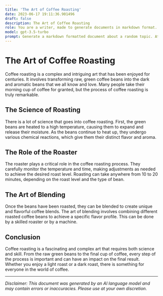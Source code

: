 ```yaml
---
title: 'The Art of Coffee Roasting'
date: 2023-06-17 19:11:36.901496
draft: false
description: The Art of Coffee Roasting
role: You are a writer, made to generate documents in markdown format. It is very important that all of the documents you generate are in valid markdown format.
model: gpt-3.5-turbo
prompt: Generate a markdown formatted document about a random topic. At the bottom, include a disclaimer explaining that the document was generated by you. The first line of the document should be the title. Make sure that the entire document is in proper markdown format, using a mix of various tags to make the document visually appealing.
---
```


# The Art of Coffee Roasting

Coffee roasting is a complex and intriguing art that has been enjoyed for centuries. It involves transforming raw, green coffee beans into the dark and aromatic beans that we all know and love. Many people take their morning cup of coffee for granted, but the process of coffee roasting is truly remarkable.

## The Science of Roasting

There is a lot of science that goes into coffee roasting. First, the green beans are heated to a high temperature, causing them to expand and release their moisture. As the beans continue to heat up, they undergo various chemical reactions, which give them their distinct flavor and aroma.

## The Role of the Roaster

The roaster plays a critical role in the coffee roasting process. They carefully monitor the temperature and time, making adjustments as needed to achieve the desired roast level. Roasting can take anywhere from 10 to 20 minutes, depending on the roast level and the type of bean.

## The Art of Blending

Once the beans have been roasted, they can be blended to create unique and flavorful coffee blends. The art of blending involves combining different roasted coffee beans to achieve a specific flavor profile. This can be done by a skilled roaster or by a machine.

## Conclusion

Coffee roasting is a fascinating and complex art that requires both science and skill. From the raw green beans to the final cup of coffee, every step of the process is important and can have an impact on the final result. Whether you enjoy a light roast or a dark roast, there is something for everyone in the world of coffee.

---

*Disclaimer: This document was generated by an AI language model and may contain errors or inaccuracies. Please use at your own discretion.*